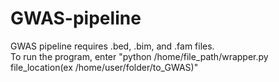# GWAS-pipeline
GWAS pipeline requires .bed, .bim, and .fam files.   
To run the program, enter "python /home/file_path/wrapper.py file_location(ex /home/user/folder/to_GWAS)"
